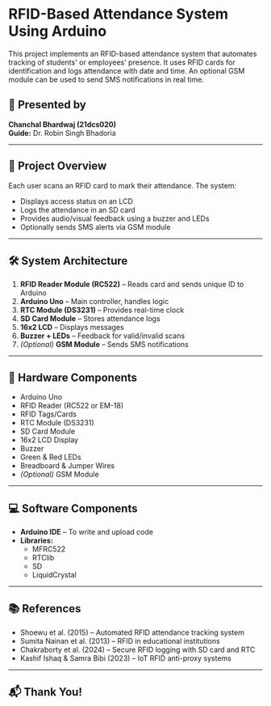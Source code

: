 # RFID-Based Attendance System Using Arduino

This project implements an RFID-based attendance system that automates tracking of students' or employees' presence. It uses RFID cards for identification and logs attendance with date and time. An optional GSM module can be used to send SMS notifications in real time.

## 👤 Presented by
**Chanchal Bhardwaj (21dcs020)**  
**Guide:** Dr. Robin Singh Bhadoria

---

## 🧠 Project Overview

Each user scans an RFID card to mark their attendance. The system:
- Displays access status on an LCD
- Logs the attendance in an SD card
- Provides audio/visual feedback using a buzzer and LEDs
- Optionally sends SMS alerts via GSM module

---

## 🛠️ System Architecture

1. **RFID Reader Module (RC522)** – Reads card and sends unique ID to Arduino  
2. **Arduino Uno** – Main controller, handles logic  
3. **RTC Module (DS3231)** – Provides real-time clock  
4. **SD Card Module** – Stores attendance logs  
5. **16x2 LCD** – Displays messages  
6. **Buzzer + LEDs** – Feedback for valid/invalid scans  
7. *(Optional)* **GSM Module** – Sends SMS notifications

---

## 🔩 Hardware Components

- Arduino Uno  
- RFID Reader (RC522 or EM-18)  
- RFID Tags/Cards  
- RTC Module (DS3231)  
- SD Card Module  
- 16x2 LCD Display  
- Buzzer  
- Green & Red LEDs  
- Breadboard & Jumper Wires  
- *(Optional)* GSM Module

---

## 💻 Software Components

- **Arduino IDE** – To write and upload code  
- **Libraries:**
  - MFRC522
  - RTClib
  - SD
  - LiquidCrystal

---

## 📚 References

- Shoewu et al. (2015) – Automated RFID attendance tracking system  
- Sumita Nainan et al. (2013) – RFID in educational institutions  
- Chakraborty et al. (2024) – Secure RFID logging with SD card and RTC  
- Kashif Ishaq & Samra Bibi (2023) – IoT RFID anti-proxy systems

---

## 📬 Thank You!

